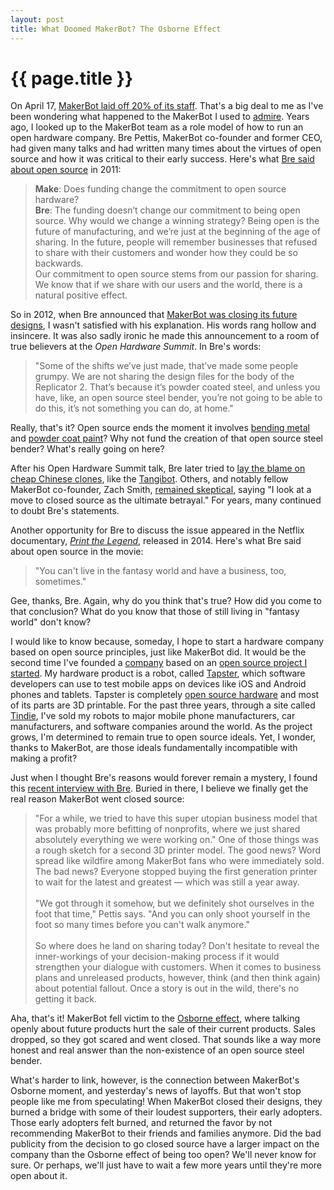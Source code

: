 ```yaml
---
layout: post
title: What Doomed MakerBot? The Osborne Effect
---
```


<h1>{{ page.title }}</h1>

On April 17, <a href="http://motherboard.vice.com/read/makerbot-just-laid-off-20-percent-of-its-staff">MakerBot laid off 20% of its staff</a>. That's a big deal to me as I've been wondering what happened to the MakerBot I used to <a href="http://www.makerbot.com/blog/2012/05/21/how-one-guys-idea-came-to-life-on-a-makerbot-at-maker-faire/">admire</a>. Years ago, I looked up to the MakerBot team as a role model of how to run an open hardware company. Bre Pettis, MakerBot co-founder and former CEO, had given many talks and had written many times about the virtues of open source and how it was critical to their early success. Here's what <a href="http://makezine.com/2011/10/06/makes-exclusive-interview-with-bre-pettis-of-makerbot-life-10m-in-funding-and-beyond/">Bre said about open source</a> in 2011:

<blockquote>
<b>Make</b>: Does funding change the commitment to open source hardware?
<br/>
<b>Bre</b>: The funding doesn’t change our commitment to being open source. 
Why would we change a winning strategy? Being open is the future of 
manufacturing, and we’re just at the beginning of the age of sharing. In 
the future, people will remember businesses that refused to share with 
their customers and wonder how they could be so backwards.
<br/>
Our commitment to open source stems from our passion for sharing. We know 
that if we share with our users and the world, there is a natural positive 
effect.
</blockquote>

  
So in 2012, when Bre announced that <a href="http://makezine.com/2012/09/28/bre-pettis-ohs-challenges-of-open-source-consumer-products/">MakerBot was closing its future designs</a>, I wasn't satisfied with his explanation. His words rang hollow and insincere. It was also sadly ironic he made this announcement to a room of true believers at the <i>Open Hardware Summit</i>. In Bre's words:

<blockquote>
"Some of the shifts we’ve just made, that’ve made some people
grumpy. We are not sharing the design files for the body of the
Replicator 2. That’s because it’s powder coated steel, and unless you
have, like, an open source steel bender, you’re not going to be able to
do this, it’s not something you can do, at home."
</blockquote> 

Really, that's it? Open source ends the moment it involves <a href="http://hackaday.com/2011/12/07/aluminum-bending-tutorial-and-a-diy-brake/">bending metal</a> and <a href="http://www.homediystuff.com/building-a-diy-oven-from-filing-cabinet/">powder coat paint</a>? Why not fund the creation of that open source steel bender? What's really going on here?

After his Open Hardware Summit talk, Bre later tried to <a href="http://www.makerbot.com/blog/2012/09/24/lets-try-that-again/">lay the blame on cheap Chinese clones</a>, like the <a href="https://www.kickstarter.com/projects/mattstrong/the-tangibot-3d-printer-the-affordable-makerbot-re">Tangibot</a>. Others, and notably fellow MakerBot co-founder, Zach Smith, <a href="http://www.hoektronics.com/2012/09/21/makerbot-and-open-source-a-founder-perspective/">remained skeptical</a>, saying "I look at a move to closed source as the ultimate betrayal." For years, many continued to doubt Bre's statements.

Another opportunity for Bre to discuss the issue appeared in the Netflix documentary, <a href="http://printthefilm.com/"><i>Print the Legend</i></a>, released in 2014. Here's what Bre said about open source in the movie:

<blockquote>
"You can't live in the fantasy world and have a business, too, sometimes."
</blockquote> 

Gee, thanks, Bre. Again, why do you think that's true? How did you come to that conclusion? What do you know that those of still living in "fantasy world" don't know?

I would like to know because, someday, I hope to start a hardware company based on open source principles, just like MakerBot did. It would be the second time I've founded a <a href="https://saucelabs.com/">company</a> based on an <a href="http://docs.seleniumhq.org/">open source project I started</a>. My hardware product is a robot, called <a href="https://github.com/hugs/tapsterbot">Tapster</a>, which software developers can use to test mobile apps on devices like iOS and Android phones and tablets. Tapster is completely <a href="https://github.com/hugs/tapsterbot/blob/master/LICENSE">open source hardware</a> and most of its parts are 3D printable. For the past three years, through a site called <a href="https://www.tindie.com/products/hugs/tapster/">Tindie</a>, I've sold my robots to major mobile phone manufacturers, car manufacturers, and software companies around the world. As the project grows, I'm determined to remain true to open source ideals. Yet, I wonder, thanks to MakerBot, are those ideals fundamentally incompatible with making a profit?

Just when I thought Bre's reasons would forever remain a mystery, I found this <a href="http://firstround.com/review/the-man-behind-makerbot-on-finding-the-stories-that-build-your-brand/">recent interview with Bre</a>. Buried in there, I believe we finally get the real reason MakerBot went closed source:


<blockquote>
"For a while, we tried to have this super utopian business model that
was probably more befitting of nonprofits, where we just shared
absolutely everything we were working on." One of those things was a
rough sketch for a second 3D printer model. The good news? Word spread
like wildfire among MakerBot fans who were immediately sold. The bad
news? Everyone stopped buying the first generation printer to wait for
the latest and greatest — which was still a year away.
<br/><br/>
"We got through it somehow, but we definitely shot ourselves in the
foot that time," Pettis says. "And you can only shoot yourself in the
foot so many times before you can't walk anymore."
<br/><br/>
So where does he land on sharing today? Don't hesitate to reveal the
inner-workings of your decision-making process if it would strengthen
your dialogue with customers. When it comes to business plans and
unreleased products, however, think (and then think again) about
potential fallout. Once a story is out in the wild, there's no getting
it back.
</blockquote> 

Aha, that's it! MakerBot fell victim to the <a href="http://en.wikipedia.org/wiki/Osborne_effect">Osborne effect</a>, where talking openly about future products hurt the sale of their current products. Sales dropped, so they got scared and went closed. That sounds like a way more honest and real answer than the non-existence of an open source steel bender.

What's harder to link, however, is the connection between MakerBot's Osborne moment, and yesterday's news of layoffs. But that won't stop people like me from speculating! When MakerBot closed their designs, they burned a bridge with some of their loudest supporters, their early adopters. Those early adopters felt burned, and returned the favor by not recommending MakerBot to their friends and families anymore. Did the bad publicity from the decision to go closed source have a larger impact on the company than the Osborne effect of being too open? We'll never know for sure. Or perhaps, we'll just have to wait a few more years until they're more open about it.
